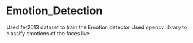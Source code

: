 # Emotion_Detection
Used fer2013 dataset to train the Emotion detector
Used opencv library to classify emotions of the faces live
